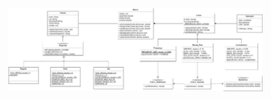 ![UML DA APLICAÇÃO](https://github.com/DisciplinasProgramacao/tp-final-em-grupo-banco-digital/blob/homologacao/Untitled%20Diagram.drawio.png)

